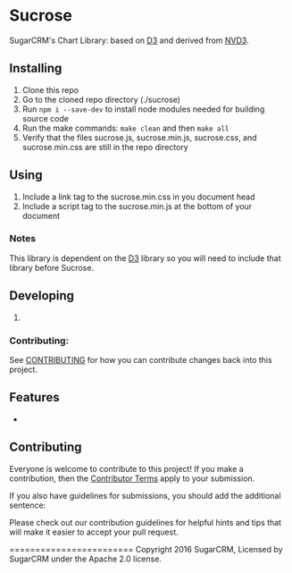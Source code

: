 # Sucrose

SugarCRM's Chart Library: based on [D3](http://d3js.org) and derived from [NVD3](http://nvd3.org/).

## Installing

1. Clone this repo
1. Go to the cloned repo directory (./sucrose)
1. Run `npm i --save-dev` to install node modules needed for building source code
1. Run the make commands: `make clean` and then `make all`
1. Verify that the files sucrose.js, sucrose.min.js, sucrose.css, and sucrose.min.css are still in the repo directory

## Using

1. Include a link tag to the sucrose.min.css in you document head
1. Include a script tag to the sucrose.min.js at the bottom of your document

### Notes
This library is dependent on the [D3](http://d3js.org) library so you will need to include that library before Sucrose.

## Developing
1.

### Contributing:
See [CONTRIBUTING](CONTRIBUTING.md) for how you can contribute changes back into this project.

## Features
*

## Contributing

Everyone is welcome to contribute to this project!  If you make a contribution, then the [Contributor Terms](CONTRIBUTING_TERMS.md) apply to your submission.

If you also have guidelines for submissions, you should add the additional sentence:

Please check out our contribution guidelines for helpful hints and tips that will make it easier to accept your pull request.

========================
Copyright 2016 SugarCRM, Licensed by SugarCRM under the Apache 2.0 license.

